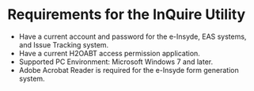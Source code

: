 # Requirements for the InQuire Utility

* Have a current account and password for the e-Insyde, EAS systems, and Issue Tracking system.
* Have a current H2OABT access permission application.
* Supported PC Environment: Microsoft Windows 7 and later.
* Adobe Acrobat Reader is required for the e-Insyde form generation system.


